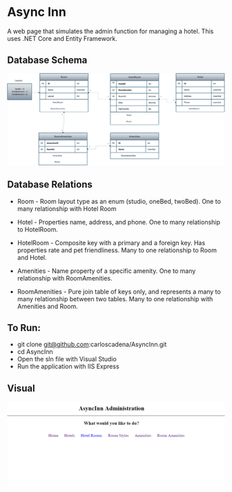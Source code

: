 # Async Inn
A web page that simulates the admin function for managing a hotel. This uses .NET Core and Entity Framework. 

## Database Schema

![schema](assets/SchemaAsyncInn.PNG)

## Database Relations
- Room - Room layout type as an enum (studio, oneBed, twoBed). One to many relationship with Hotel Room

- Hotel - Properties name, address, and phone. One to many relationship to HotelRoom.

- HotelRoom - Composite key with a primary and a foreign key. Has properties rate and pet friendliness. Many to one relationship to Room and Hotel.

- Amenities - Name property of a specific amenity. One to many relationship with RoomAmenities.

- RoomAmenities - Pure join table of keys only, and represents a many to many relationship between two tables. Many to one relationship with Amenities and Room.

## To Run:
* git clone git@github.com:carloscadena/AsyncInn.git
* cd AsyncInn
* Open the sln file with Visual Studio
* Run the application with IIS Express

## Visual
![async](assets/asyncinn.PNG)